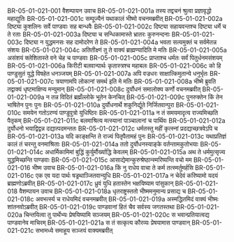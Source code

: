BR-05-01-021-001	वैशम्पायन उवाच
BR-05-01-021-001a	तस्य तद्वचनं श्रुत्वा प्रज्ञावृद्धो महाद्युतिः
BR-05-01-021-001c	सम्पूज्यैनं यथाकालं भीष्मो वचनमब्रवीत्
BR-05-01-021-002a	दिष्ट्या कुशलिनः सर्वे पाण्डवाः सह बान्धवैः
BR-05-01-021-002c	दिष्ट्या सहायवन्तश्च दिष्ट्या धर्मे च ते रताः
BR-05-01-021-003a	दिष्ट्या च सन्धिकामास्ते भ्रातरः कुरुनन्दनाः
BR-05-01-021-003c	दिष्ट्या न युद्धमनसः सह दामोदरेण ते
BR-05-01-021-004a	भवता सत्यमुक्तं च सर्वमेतन्न संशयः
BR-05-01-021-004c	अतितीक्ष्णं तु ते वाक्यं ब्राह्मण्यादिति मे मतिः
BR-05-01-021-005a	असंशयं क्लेशितास्ते वने चेह च पाण्डवाः
BR-05-01-021-005c	प्राप्ताश्च धर्मतः सर्वं पितुर्धनमसंशयम्
BR-05-01-021-006a	किरीटी बलवान्पार्थः कृतास्त्रश्च महाबलः
BR-05-01-021-006c	को हि पाण्डुसुतं युद्धे विषहेत धनञ्जयम्
BR-05-01-021-007a	अपि वज्रधरः साक्षात्किमुतान्ये धनुर्भृतः
BR-05-01-021-007c	त्रयाणामपि लोकानां समर्थ इति मे मतिः
BR-05-01-021-008a	भीष्मे ब्रुवति तद्वाक्यं धृष्टमाक्षिप्य मन्युमान्
BR-05-01-021-008c	दुर्योधनं समालोक्य कर्णो वचनमब्रवीत्
BR-05-01-021-009a	न तन्न विदितं ब्रह्मँल्लोके भूतेन केनचित्
BR-05-01-021-009c	पुनरुक्तेन किं तेन भाषितेन पुनः पुनः
BR-05-01-021-010a	दुर्योधनार्थे शकुनिर्द्यूते निर्जितवान्पुरा
BR-05-01-021-010c	समयेन गतोऽरण्यं पाण्डुपुत्रो युधिष्ठिरः
BR-05-01-021-011a	न तं समयमादृत्य राज्यमिच्छति पैतृकम्
BR-05-01-021-011c	बलमाश्रित्य मत्स्यानां पाञ्चालानां च पार्थिवः
BR-05-01-021-012a	दुर्योधनो भयाद्विद्वन्न दद्यात्पदमन्ततः
BR-05-01-021-012c	धर्मतस्तु महीं कृत्स्नां प्रदद्याच्छत्रवेऽपि च
BR-05-01-021-013a	यदि काङ्क्षन्ति ते राज्यं पितृपैतामहं पुनः
BR-05-01-021-013c	यथाप्रतिज्ञं कालं तं चरन्तु वनमाश्रिताः
BR-05-01-021-014a	ततो दुर्योधनस्याङ्के वर्तन्तामकुतोभयाः
BR-05-01-021-014c	अधार्मिकामिमां बुद्धिं कुर्युर्मौर्ख्याद्धि केवलम्
BR-05-01-021-015a	अथ ते धर्ममुत्सृज्य युद्धमिच्छन्ति पाण्डवाः
BR-05-01-021-015c	आसाद्येमान्कुरुश्रेष्ठान्स्मरिष्यन्ति वचो मम
BR-05-01-021-016	भीष्म उवाच
BR-05-01-021-016a	किं नु राधेय वाचा ते कर्म तत्स्मर्तुमर्हसि
BR-05-01-021-016c	एक एव यदा पार्थः षड्रथाञ्जितवान्युधि
BR-05-01-021-017a	न चेदेवं करिष्यामो यदयं ब्राह्मणोऽब्रवीत्
BR-05-01-021-017c	ध्रुवं युधि हतास्तेन भक्षयिष्याम पांसुकान्
BR-05-01-021-018	वैशम्पायन उवाच
BR-05-01-021-018a	धृतराष्ट्रस्ततो भीष्ममनुमान्य प्रसाद्य च
BR-05-01-021-018c	अवभर्त्स्य च राधेयमिदं वचनमब्रवीत्
BR-05-01-021-019a	अस्मद्धितमिदं वाक्यं भीष्मः शांतनवोऽब्रवीत्
BR-05-01-021-019c	पाण्डवानां हितं चैव सर्वस्य जगतस्तथा
BR-05-01-021-020a	चिन्तयित्वा तु पार्थेभ्यः प्रेषयिष्यामि सञ्जयम्
BR-05-01-021-020c	स भवान्प्रतियात्वद्य पाण्डवानेव माचिरम्
BR-05-01-021-021a	स तं सत्कृत्य कौरव्यः प्रेषयामास पाण्डवान्
BR-05-01-021-021c	सभामध्ये समाहूय सञ्जयं वाक्यमब्रवीत्
